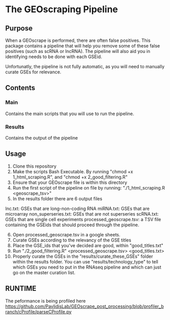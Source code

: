 # The GEOscraping Pipeline

## Purpose

When a GEOscrape is performed, there are often false positives. This package
contains a pipeline that will help you remove some of these false positives 
(such as scRNA or lncRNA). The pipeline will also aid you in identifying 
needs to be done with each GSEid.

Unfortunatly, the pipeline is not fully automatic, as you will need to manually 
curate GSEs for relevance.

## Contents 

### Main
Contains the main scripts that you will use to run the pipeline.

### Results
Contains the output of the pipeline

## Usage
1) Clone this repository
2) Make the scripts Bash Executable. By running "chmod +x 1_html_scraping.R",
and "chmod +x 2_good_filtering.R"
3) Ensure that your GEOscrape file is within this directory
4) Run the first script of the pipeline on file by running:
  "./1_html_scraping.R <geoscrape_tsv>"
5) In the results folder there are 6 output files

lnc.txt: GSEs that are long-non-coding RNA
miRNA.txt: GSEs that are microarray
non_superseries.txt: GSEs that are not superseries
scRNA.txt: GSEs that are single cell experiments
processed_geoscrape.tsv: a TSV file containing the GSEids that should proceed
through the pipeline.

6) Open processed_geoscrape.tsv in a google sheets.
7) Curate GSEs according to the relevancy of the GSE titles
8) Place the GSE_ids that you've decided are good, within "good_titles.txt"
9) Run "./2_good_filtering.R" <processed_geoscrape.tsv> <good_titles.txt>
10) Properly curate the GSEs in the "results/curate_these_GSEs" folder within the results folder.
You can use "results/technology_type" to tell which GSEs you need to put
in the RNAseq pipeline and which can just go on the master curation list.

## RUNTIME
The peformance is being profiled here https://github.com/PavlidisLab/GEOscrape_post_processing/blob/profiler_branch/cProfile/parseCProfile.py
